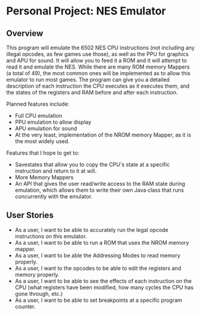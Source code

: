 # Personal Project: NES Emulator

## Overview

This program will emulate the 6502 NES CPU instructions (not including any illegal opcodes, as few games use those), as well as the PPU for graphics and APU for sound. It will allow you to feed it a ROM and it will attempt to read it and emulate the NES. While there are many ROM memory Mappers (a total of 49), the most common ones will be implemented as to allow this emulator to run most games. The program can give you a detailed description of each instruction the CPU executes as it executes them, and the states of the registers and RAM before and after each instruction. 

Planned features include:
- Full CPU emulation
- PPU emulation to allow display
- APU emulation for sound
- At the very least, implementation of the NROM memory Mapper, as it is the most widely used.

Features that I hope to get to:
- Savestates that allow you to copy the CPU's state at a specific instruction and return to it at will.
- More Memory Mappers
- An API that gives the user read/write access to the RAM state during emulation, which allows them to write their own Java class that runs concurrently with the emulator.

## User Stories

- As a user, I want to be able to accurately run the legal opcode instructions on this emulator.
- As a user, I want to be able to run a ROM that uses the NROM memory mapper.
- As a user, I want to be able the Addressing Modes to read memory properly.
- As a user, I want to the opcodes to be able to edit the registers and memory properly.
- As a user, I want to be able to see the effects of each instruction on the CPU (what registers have been modified, how many cycles the CPU has gone through, etc.)
- As a user, I want to be able to set breakpoints at a specific program counter.
